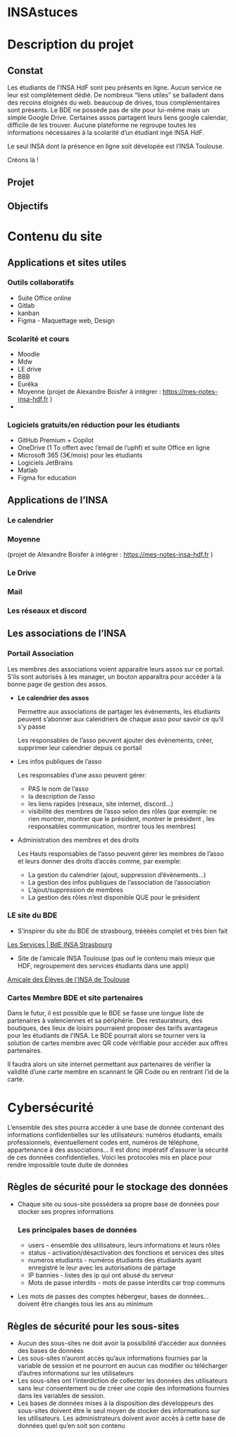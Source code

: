 # INSAstuces
# Description du projet

## Constat

Les étudiants de l’INSA HdF sont peu présents en ligne. Aucun service ne leur est complètement dédié. De nombreux “liens utiles” se balladent dans des recoins éloignés du web. beaucoup de drives, tous complémentaires sont présents. Le BDE ne possède pas de site pour lui-même mais un simple Google Drive. Certaines assos partagent leurs liens google calendar, difficile de les trouver. Aucune plateforme ne regroupe toutes les informations nécessaires à la scolarité d’un étudiant ingé INSA HdF.

Le seul INSA dont la présence en ligne soit dévelopée est l’INSA Toulouse.

Créons là !

## Projet

## Objectifs

# Contenu du site

## Applications et sites utiles

### Outils collaboratifs

- Suite Office online
- Gitlab
- kanban
- Figma - Maquettage web, Design

### Scolarité et cours

- Moodle
- Mdw
- LE drive
- BBB
- Eurêka
- Moyenne (projet de Alexandre Boisfer à intégrer : https://mes-notes-insa-hdf.fr )
- 

### Logiciels gratuits/en réduction pour les étudiants

- GitHub Premium + Copilot
- OneDrive (1 To offert avec l’email de l’uphf) et suite Office en ligne
- Microsoft 365 (3€/mois) pour les étudiants
- Logiciels JetBrains
- Matlab
- Figma for education

## Applications de l’INSA

### Le calendrier

### Moyenne

(projet de Alexandre Boisfer à intégrer : https://mes-notes-insa-hdf.fr )

### Le Drive

### Mail

### Les réseaux et discord

## Les associations de l’INSA

### Portail Association

Les membres des associations voient apparaitre leurs assos sur ce portail. S’ils sont autorisés à les manager, un bouton apparaîtra pour accéder à la bonne page de gestion des assos.

- **Le calendrier des assos**
    
    Permettre aux associations de partager les évènements, les étudiants peuvent s’abonner aux calendriers de chaque asso pour savoir ce qu’il s’y passe
    
    Les responsables de l’asso peuvent ajouter des évènements, créer, supprimer leur calendrier depuis ce portail
    
- Les infos publiques de l’asso
    
    Les responsables d’une asso peuvent gérer:
    
    - PAS le nom de l’asso
    - la description de l’asso
    - les liens rapides (réseaux, site internet, discord…)
    - visibilité des membres de l’asso selon des rôles (par exemple: ne rien montrer, montrer que le président, montrer le président , les responsables communication, montrer tous les membres)
- Administration des membres et des droits
    
    Les Hauts responsables de l’asso peuvent gérer les membres de l’asso et leurs donner des droits d’accès comme, par exemple:
    
    - La gestion du calendrier (ajout, suppression d’évènements…)
    - La gestion des infos publiques de l’association de l’association
    - L’ajout/suppression de membres
    - La gestion des rôles n’est disponible QUE pour le président

### LE site du BDE

- S’inspirer du site du BDE de strasbourg, trèèèès complet et très bien fait

[Les Services | BdE INSA Strasbourg](https://www.bde-insas.fr/services)

- Site de l’amicale INSA Toulouse (pas ouf le contenu mais mieux que HDF, regroupement des services étudiants dans une appli)

[Amicale des Élèves de l'INSA de Toulouse](https://amicale-insat.fr/)

### Cartes Membre BDE et site partenaires

Dans le futur, il est possible que le BDE se fasse une longue liste de partenaires à valenciennes et sa périphérie. Des restaurateurs, des boutiques, des lieux de loisirs pourraient proposer des tarifs avantageux pour les étudiants de l’INSA. Le BDE pourrait alors se tourner vers la solution de cartes membre avec QR code vérifiable pour accéder aux offres partenaires.

Il faudra alors un site internet permettant aux partenaires de vérifier la validité d’une carte membre en scannant le QR Code ou en rentrant l’id de la carte.

# Cybersécurité

L’ensemble des sites pourra accéder à une base de donnée contenant des informations confidentielles sur les utilisateurs: numéros étudiants, emails professionnels, éventuellement codes ent, numéros de téléphone, appartenance à des associations… Il est donc impératif d’assurer la sécurité de ces données confidentielles. Voici les protocoles mis en place pour rendre impossible toute duite de données

## Règles de sécurité pour le stockage des données

- Chaque site ou sous-site possèdera sa propre base de données pour stocker ses propres informations
    
    ### Les principales bases de données
    
    - users - ensemble des utilisateurs, leurs informations et leurs rôles
    - status - activation/désactivation des fonctions et services des sites
    - numeros etudiants - numéros étudiants des étudiants ayant enregistré le leur avec les autorisations de partage
    - IP bannies - listes des ip qui ont abusé du serveur
    - Mots de passe interdits - mots de passe interdits car trop communs
- Les mots de passes des comptes hébergeur, bases de données… doivent être changés tous les ans au minimum

## Règles de sécurité pour les sous-sites

- Aucun des sous-sites ne doit avoir la possibilité d’accéder aux données des bases de données
- Les sous-sites n’auront accès qu’aux informations fournies par la variable de session et ne pourront en aucun cas modifier ou télécharger d’autres informations sur les utilisateurs
- Les sous-sites ont l’interdiction de collecter les données des utilisateurs sans leur consentement ou de créer une copie des informations fournies dans les variables de session.
- Les bases de données mises à la disposition des développeurs des sous-sites doivent être le seul moyen de stocker des informations sur les utilisateurs. Les administrateurs doivent avoir accès à cette base de données quel qu’en soit son contenu
